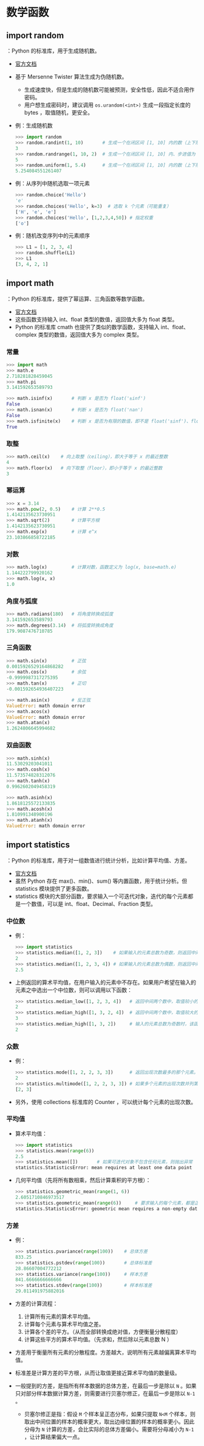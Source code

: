 # 数学函数

## import random

：Python 的标准库，用于生成随机数。
- [官方文档](https://docs.python.org/3/library/random.html)
- 基于 Mersenne Twister 算法生成为伪随机数。
  - 生成速度快，但是生成的随机数可能被预测，安全性低，因此不适合用作密码。
  - 用户想生成密码时，建议调用 `os.urandom(<int>)` 生成一段指定长度的 bytes ，取值随机，更安全。

- 例：生成随机数
  ```py
  >>> import random
  >>> random.randint(1, 10)       # 生成一个在闭区间 [1, 10] 内的数（上下限只能是整数）
  3
  >>> random.randrange(1, 10, 2)  # 生成一个在闭区间 [1, 10] 内、步进值为 2 的数（上下限只能是整数）
  5
  >>> random.uniform(1, 5.4)      # 生成一个在闭区间 [1, 10] 内的数（上下限可以是整数、浮点数）
  5.254084551261407
  ```

- 例：从序列中随机选取一项元素
  ```py
  >>> random.choice('Hello')
  'e'
  >>> random.choices('Hello', k=3)  # 选取 k 个元素（可能重复）
  ['H', 'e', 'e']
  >>> random.choices('Hello', [1,2,3,4,50]) # 指定权重
  ['o']
  ```

- 例：随机改变序列中的元素顺序
  ```py
  >>> L1 = [1, 2, 3, 4]
  >>> random.shuffle(L1)
  >>> L1
  [3, 4, 2, 1]
  ```

## import math

：Python 的标准库，提供了幂运算、三角函数等数学函数。
- [官方文档](https://docs.python.org/3/library/math.html)
- 这些函数支持输入 int、float 类型的数值，返回值大多为 float 类型。
- Python 的标准库 cmath 也提供了类似的数学函数，支持输入 int、float、complex 类型的数值，返回值大多为 complex 类型。

### 常量

```py
>>> import math
>>> math.e
2.718281828459045
>>> math.pi
3.141592653589793
```
```py
>>> math.isinf(x)       # 判断 x 是否为 float('±inf')
False
>>> math.isnan(x)       # 判断 x 是否为 float('nan')
False
>>> math.isfinite(x)    # 判断 x 是否为有限的数值，即不是 float('±inf')、float('nan')
True
```

### 取整

```py
>>> math.ceil(x)    # 向上取整（ceiling），即大于等于 x 的最近整数
4
>>> math.floor(x)   # 向下取整（floor），即小于等于 x 的最近整数
3
```

### 幂运算

```py
>>> x = 3.14
>>> math.pow(2, 0.5)    # 计算 2**0.5
1.4142135623730951
>>> math.sqrt(2)        # 计算平方根
1.4142135623730951
>>> math.exp(x)         # 计算 e^x
23.103866858722185
```

### 对数

```py
>>> math.log(x)         # 计算对数，函数定义为 log(x, base=math.e)
1.144222799920162
>>> math.log(x, x)
1.0
```

### 角度与弧度

```py
>>> math.radians(180)   # 将角度转换成弧度
3.141592653589793
>>> math.degrees(3.14)  # 将弧度转换成角度
179.9087476710785
```

### 三角函数

```py
>>> math.sin(x)         # 正弦
0.0015926529164868282
>>> math.cos(x)         # 余弦
-0.9999987317275395
>>> math.tan(x)         # 正切
-0.001592654936407223
```

```py
>>> math.asin(x)        # 反正弦
ValueError: math domain error
>>> math.acos(x)
ValueError: math domain error
>>> math.atan(x)
1.2624806645994682
```

### 双曲函数

```py
>>> math.sinh(x)
11.53029203041011
>>> math.cosh(x)
11.573574828312076
>>> math.tanh(x)
0.9962602049458319
```
```py
>>> math.asinh(x)
1.8618125572133835
>>> math.acosh(x)
1.810991348900196
>>> math.atanh(x)
ValueError: math domain error
```

## import statistics

：Python 的标准库，用于对一组数值进行统计分析，比如计算平均值、方差。
- [官方文档](https://docs.python.org/3/library/statistics.html)
- 虽然 Python 存在 max()、min()、sum() 等内置函数，用于统计分析。但 statistics 模块提供了更多函数。
- statistics 模块的大部分函数，要求输入一个可迭代对象，迭代的每个元素都是一个数值，可以是 int、float、Decimal、Fraction 类型。

### 中位数

- 例：
  ```py
  >>> import statistics
  >>> statistics.median([1, 2, 3])    # 如果输入的元素总数为奇数，则返回中间那个数
  2
  >>> statistics.median([1, 2, 3, 4]) # 如果输入的元素总数为偶数，则返回中间两个数的算术平均值
  2.5
  ```

- 上例返回的算术平均值，在用户输入的元素中不存在。如果用户希望在输入的元素之中选出一个中位数，则可以调用以下函数：
  ```py
  >>> statistics.median_low([1, 2, 3, 4])   # 返回中间两个数中，取值较小的那个数
  2
  >>> statistics.median_high([1, 3, 2, 4])  # 返回中间两个数中，取值较大的那个数
  3
  >>> statistics.median_high([1, 3, 2])     # 输入的元素总数为奇数时，该函数不能正常工作
  2
  ```

### 众数

- 例：
  ```py
  >>> statistics.mode([1, 2, 2, 3, 3])      # 返回出现次数最多的那个元素。如果多个元素的出现次数并列第一，则返回其中第一个元素
  2
  >>> statistics.multimode([1, 2, 2, 3, 3]) # 如果多个元素的出现次数并列第一，则依次返回这些元素
  [2, 3]
  ```
- 另外，使用 collections 标准库的 Counter ，可以统计每个元素的出现次数。

### 平均值

- 算术平均值：
  ```py
  >>> import statistics
  >>> statistics.mean(range(6))
  2.5
  >>> statistics.mean([])       # 如果可迭代对象不包含任何元素，则抛出异常
  statistics.StatisticsError: mean requires at least one data point
  ```

- 几何平均值（先将所有数相乘，然后计算乘积的平方根）：
  ```py
  >>> statistics.geometric_mean(range(1, 6))
  2.6051710846973517
  >>> statistics.geometric_mean(range(6))     # 要求输入的每个元素，都是正数，否则抛出异常
  statistics.StatisticsError: geometric mean requires a non-empty dataset  containing positive numbers
  ```

### 方差

- 例：
  ```py
  >>> statistics.pvariance(range(100))    # 总体方差
  833.25
  >>> statistics.pstdev(range(100))       # 总体标准差
  28.86607004772212
  >>> statistics.variance(range(100))     # 样本方差
  841.6666666666666
  >>> statistics.stdev(range(100))        # 样本标准差
  29.011491975882016
  ```

- 方差的计算流程：
  1. 计算所有元素的算术平均值。
  2. 计算每个元素与算术平均值之差。
  3. 计算各个差的平方。（从而全部转换成绝对值，方便衡量分散程度）
  4. 计算这些平方的算术平均值。（先求和，然后除以元素总数 N ）
- 方差用于衡量所有元素的分散程度。方差越大，说明所有元素越偏离算术平均值。
- 标准差是计算方差的平方根，从而让取值更接近算术平均值的数量级。
- 一般提到的方差，是指所有样本数据的总体方差，在最后一步是除以 `N` 。如果只对部分样本数据计算方差，则需要进行贝塞尔修正，在最后一步是除以 `N-1` 。
  - 贝塞尔修正是指：假设 `M` 个样本呈正态分布，如果只提取 `N<M` 个样本，则取出中间位置的样本的概率更大，取出边缘位置的样本的概率更小。因此分母为 `N` 计算的方差，会比实际的总体方差偏小。需要将分母减小为 `N-1` ，让计算结果偏大一点。
